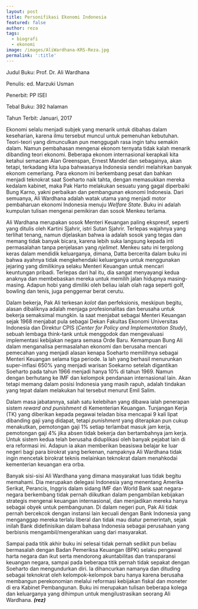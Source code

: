 ```yaml
---
layout: post
title: Personifikasi Ekonomi Indonesia
featured: false
author: reza
tags:
  - biografi
  - ekonomi
image: /images/AliWardhana-KRS-Reza.jpg
permalink: ':title'
---
```

Judul Buku: Prof. Dr. Ali Wardhana

Penulis: ed. Marzuki Usman

Penerbit: PP ISEI

Tebal Buku: 392 halaman

Tahun Terbit: Januari, 2017

Ekonomi selalu menjadi subjek yang menarik untuk dibahas dalam keseharian, karena ilmu tersebut muncul untuk pemenuhan kebutuhan. Teori-teori yang dimunculkan pun menggugah rasa ingin tahu semakin dalam. Namun pembahasan mengenai ekonom ternyata tidak kalah menarik dibanding teori ekonomi. Beberapa ekonom internasional kerapkali kita ketahui semacam Alan Greenspan, Ernest Mandel dan sebagainya, akan tetapi, terkadang kita lupa bahwasanya Indonesia sendiri melahirkan banyak ekonom cemerlang. Para ekonom ini berkembang pesat dan bahkan menjadi teknokrat saat Soeharto naik tahta, dengan memasukkan mereka kedalam kabinet, maka Pak Harto melakukan sesuatu yang gagal diperbaiki Bung Karno, yakni perbaikan dan pembangunan ekonomi Indonesia. Dari semuanya, Ali Wardhana adalah watak utama yang menjadi motor pembaharuan ekonomi Indonesia menuju *Welfare State*. Buku ini adalah kumpulan tulisan mengenai pemikiran dan sosok Menkeu terlama.

Ali Wardhana merupakan sosok Menteri Keuangan paling ekspresif, seperti yang ditulis oleh Kartini Sjahrir, istri Sutan Sjahrir. Terlepas wajahnya yang terlihat tenang, namun dijelaskan bahwa ia adalah sosok yang tegas dan memang tidak banyak bicara, karena lebih suka langsung kepada inti permasalahan tanpa penjelasan yang *njelimet*. Menkeu satu ini tergolong keras dalam mendidik keluarganya, dimana, Datta bercerita dalam buku ini bahwa ayahnya tidak mengkehendaki keluarganya untuk menggunakan jejaring yang dimilikinya selaku Menteri Keuangan untuk mencari keuntungan pribadi. Terlepas dari hal itu, dia sangat menyayangi kedua anaknya dan membebaskan mereka untuk memilih jalan hidupnya masing-masing. Adapun hobi yang dimiliki oleh beliau ialah olah raga seperti golf, bowling dan tenis, juga penggemar berat cerutu.

Dalam bekerja, Pak Ali terkesan *kolot* dan perfeksionis, meskipun begitu, alasan dibaliknya adalah menjaga profesionalitas dan berusaha untuk bekerja semaksimal mungkin. Ia saat menjabat sebagai Menteri Keuangan sejak 1968 menjabat pula sebagai Dekan Fakultas Ekonomi Universitas Indonesia dan Direktur CPIS (*Center for Policy and Implementation Study*), sebuah lembaga think-tank untuk menggodok dan mengevaluasi implementasi kebijakan negara semasa Orde Baru. Kemampuan Bung Ali dalam menganalisa permasalahan ekonomi dan berusaha mencari pemecahan yang menjadi alasan kenapa Soeharto memilihnya sebagai Menteri Keuangan selama tiga periode. Ia lah yang berhasil menurunkan super-inflasi 650% yang menjadi warisan Soekarno setelah digantikan Soeharto pada tahun 1966 menjadi hanya 10% di tahun 1969. Namun dengan berhutang ke IMF dan kelompok pendanaan internasional lain. Akan tetapi memang dalam posisi Indonesia yang masih rapuh, adalah tindakan yang tepat dalam melakukan hal tersebut menurut Emil Salim.

Dalam masa jabatannya, salah satu kelebihan yang dibawa ialah penerapan sistem *reward and punishment* di Kementerian Keuangan. Tunjangan Kerja (TK) yang diberikan kepada pegawai teladan bisa mencapai 9 kali lipat dibanding gaji yang didapat, tetapi *punishment* yang diterapkan pun cukup menakutkan, pemotongan gaji 1% setiap terlambat masuk jam kerja, pemotongan gaji 4% jika absen tidak bekerja dan bertambahnya jam kerja. Untuk sistem kedua telah berusaha diduplikasi oleh banyak pejabat lain di era reformasi ini. Adapun ia akan memberikan beasiswa belajar ke luar negeri bagi para birokrat yang berkenan, nampaknya Ali Wardhana tidak ingin mencetak birokrat teknis melainkan teknokrat dalam menahkodai kementerian keuangan era orba.

Banyak sisi-sisi Ali Wardhana yang dimana masyarakat luas tidak begitu memahami. Dia merupakan delegasi Indonesia yang menentang Amerika Serikat, Perancis, Inggris dalam sidang IMF dan World Bank saat negara-negara berkembang tidak pernah diikutkan dalam pengambilan kebijakan strategis mengenai keuangan internasional, dan menjadikan mereka hanya sebagai obyek untuk pembangunan. Di dalam negeri pun, Pak Ali tidak pernah bercekcok dengan instansi lain kecuali dengan Bank Indonesia yang menganggap mereka terlalu liberal dan tidak mau diatur pemerintah, sejak inilah Bank didefinisikan dalam bahasa Indonesia sebagai perusahaan yang berbisnis mengambil/mengerahkan uang dari masyarakat.

Sampai pada titik akhir buku ini selesai tidak pernah sedikit pun beliau bermasalah dengan Badan Pemeriksa Keuangan (BPK) selaku pengawal harta negara dan ikut serta mendorong akuntabilitas dan transparansi keuangan negara, sampai pada beberapa titik pernah tidak sepakat dengan Soeharto dan mengundurkan diri. Ia dihancurkan namanya dan dituding sebagai teknokrat oleh kelompok-kelompok baru hanya karena berusaha membangun perekonomian melalui reformasi kebijakan fiskal dan moneter di era Kabinet Pembangunan. Buku ini merupakan tulisan beberapa kolega dan keluarganya yang dihimpun untuk mengilustrasikan seorang Ali Wardhana. ***(rez)***
